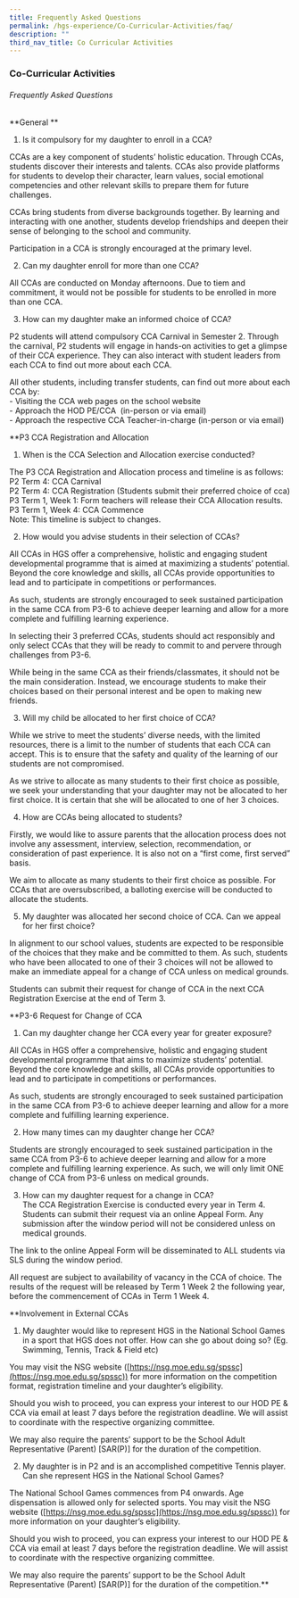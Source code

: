 ```yaml
---
title: Frequently Asked Questions
permalink: /hgs-experience/Co-Curricular-Activities/faq/
description: ""
third_nav_title: Co Curricular Activities
---
```

### Co-Curricular Activities

###### Frequently Asked Questions

  

**General **

1.  Is it compulsory for my daughter to enroll in a CCA?  
 
 CCAs are a key component of students’ holistic education. Through CCAs, students discover their interests and talents. CCAs also provide platforms for students to develop their character, learn values, social emotional competencies and other relevant skills to prepare them for future challenges.
    

  

CCAs bring students from diverse backgrounds together. By learning and interacting with one another, students develop friendships and deepen their sense of belonging to the school and community.

Participation in a CCA is strongly encouraged at the primary level.  
  

2.  Can my daughter enroll for more than one CCA?  
 
All CCAs are conducted on Monday afternoons. Due to tiem and commitment, it would not be possible for students to be enrolled in more than one CCA.  
      
    
3.  How can my daughter make an informed choice of CCA?  

P2 students will attend compulsory CCA Carnival in Semester 2. Through the carnival, P2 students will engage in hands-on activities to get a glimpse of their CCA experience. They can also interact with student leaders from each CCA to find out more about each CCA.  
      
			
All other students, including transfer students, can find out more about each CCA by:  
    \- Visiting the CCA web pages on the school website  
    \- Approach the HOD PE/CCA  (in-person or via email)  
    \- Approach the respective CCA Teacher-in-charge (in-person or via email)  
      
    

**P3 CCA Registration and Allocation

1.  When is the CCA Selection and Allocation exercise conducted?  

The P3 CCA Registration and Allocation process and timeline is as follows:  
    P2 Term 4: CCA Carnival  
    P2 Term 4: CCA Registration (Students submit their preferred choice of cca)  
    P3 Term 1, Week 1: Form teachers will release their CCA Allocation results.  
    P3 Term 1, Week 4: CCA Commence  
    Note: This timeline is subject to changes.  
      
    
2.  How would you advise students in their selection of CCAs?  

All CCAs in HGS offer a comprehensive, holistic and engaging student developmental programme that is aimed at maximizing a students’ potential. Beyond the core knowledge and skills, all CCAs provide opportunities to lead and to participate in competitions or performances.  
      
As such, students are strongly encouraged to seek sustained participation in the same CCA from P3-6 to achieve deeper learning and allow for a more complete and fulfilling learning experience.  
      
In selecting their 3 preferred CCAs, students should act responsibly and only select CCAs that they will be ready to commit to and pervere through challenges from P3-6.  
      
While being in the same CCA as their friends/classmates, it should not be the main consideration. Instead, we encourage students to make their choices based on their personal interest and be open to making new friends.  
      
    
3.  Will my child be allocated to her first choice of CCA?  

While we strive to meet the students’ diverse needs, with the limited resources, there is a limit to the number of students that each CCA can accept. This is to ensure that the safety and quality of the learning of our students are not compromised.  
      
 As we strive to allocate as many students to their first choice as possible, we seek your understanding that your daughter may not be allocated to her first choice. It is certain that she will be allocated to one of her 3 choices.  
      
    
4.  How are CCAs being allocated to students?  

Firstly, we would like to assure parents that the allocation process does not involve any assessment, interview, selection, recommendation, or consideration of past experience. It is also not on a “first come, first served” basis.  
      
We aim to allocate as many students to their first choice as possible. For CCAs that are oversubscribed, a balloting exercise will be conducted to allocate the students.  
      
    
5.  My daughter was allocated her second choice of CCA. Can we appeal for her first choice?  

In alignment to our school values, students are expected to be responsible of the choices that they make and be committed to them. As such, students who have been allocated to one of their 3 choices will not be allowed to make an immediate appeal for a change of CCA unless on medical grounds.  
      
Students can submit their request for change of CCA in the next CCA Registration Exercise at the end of Term 3.  
      
    

**P3-6 Request for Change of CCA

1.  Can my daughter change her CCA every year for greater exposure?  

All CCAs in HGS offer a comprehensive, holistic and engaging student developmental programme that aims to maximize students’ potential. Beyond the core knowledge and skills, all CCAs provide opportunities to lead and to participate in competitions or performances.  
      
As such, students are strongly encouraged to seek sustained participation in the same CCA from P3-6 to achieve deeper learning and allow for a more complete and fulfilling learning experience.  
      
    
2.  How many times can my daughter change her CCA?  

Students are strongly encouraged to seek sustained participation in the same CCA from P3-6 to achieve deeper learning and allow for a more complete and fulfilling learning experience. As such, we will only limit ONE change of CCA from P3-6 unless on medical grounds.  
      
    
3.  How can my daughter request for a change in CCA?  
The CCA Registration Exercise is conducted every year in Term 4. Students can submit their request via an online Appeal Form. Any submission after the window period will not be considered unless on medical grounds.  
      
The link to the online Appeal Form will be disseminated to ALL students via SLS during the window period.  
      
All request are subject to availability of vacancy in the CCA of choice. The results of the request will be released by Term 1 Week 2 the following year, before the commencement of CCAs in Term 1 Week 4.  
      
    
**Involvement in External CCAs

1.  My daughter would like to represent HGS in the National School Games in a sport that HGS does not offer. How can she go about doing so? (Eg. Swimming, Tennis, Track & Field etc)  

You may visit the NSG website ([https://nsg.moe.edu.sg/spssc](https://nsg.moe.edu.sg/spssc)) for more information on the competition format, registration timeline and your daughter’s eligibility. 
    

  
Should you wish to proceed, you can express your interest to our HOD PE & CCA via email at least 7 days before the registration deadline. We will assist to coordinate with the respective organizing committee. 

  

We may also require the parents’ support to be the School Adult Representative (Parent) \[SAR(P)\] for the duration of the competition.  
  

2.  My daughter is in P2 and is an accomplished competitive Tennis player. Can she represent HGS in the National School Games?
    

The National School Games commences from P4 onwards. Age dispensation is allowed only for selected sports. You may visit the NSG website ([https://nsg.moe.edu.sg/spssc](https://nsg.moe.edu.sg/spssc)) for more information on your daughter’s eligibility. 

  

Should you wish to proceed, you can express your interest to our HOD PE & CCA via email at least 7 days before the registration deadline. We will assist to coordinate with the respective organizing committee. 

  

We may also require the parents’ support to be the School Adult Representative (Parent) \[SAR(P)\] for the duration of the competition.**